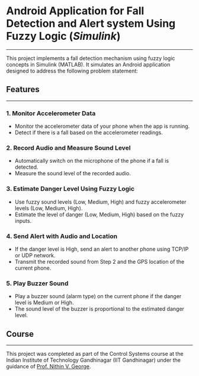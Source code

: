 # Android Application for Fall Detection and Alert system Using Fuzzy Logic (_Simulink_)
***
This project implements a fall detection mechanism using fuzzy logic concepts in Simulink (MATLAB). It simulates an Android application designed to address the following problem statement:


## Features
***
### 1. Monitor Accelerometer Data
- Monitor the accelerometer data of your phone when the app is running.
- Detect if there is a fall based on the accelerometer readings.

### 2. Record Audio and Measure Sound Level
- Automatically switch on the microphone of the phone if a fall is detected.
- Measure the sound level of the recorded audio.

### 3. Estimate Danger Level Using Fuzzy Logic
- Use fuzzy sound levels (Low, Medium, High) and fuzzy accelerometer levels (Low, Medium, High).
- Estimate the level of danger (Low, Medium, High) based on the fuzzy inputs.

### 4. Send Alert with Audio and Location
- If the danger level is High, send an alert to another phone using TCP/IP or UDP network.
- Transmit the recorded sound from Step 2 and the GPS location of the current phone.

### 5. Play Buzzer Sound
- Play a buzzer sound (alarm type) on the current phone if the danger level is Medium or High.
- The sound level of the buzzer is proportional to the estimated danger level.

## Course 
***
This project was completed as part of the Control Systems course at the Indian Institute of Technology Gandhinagar (IIT Gandhinagar) under the guidance of [Prof. Nithin V. George](https://www.iitgn.ac.in/faculty/ee/fac-nithin).
